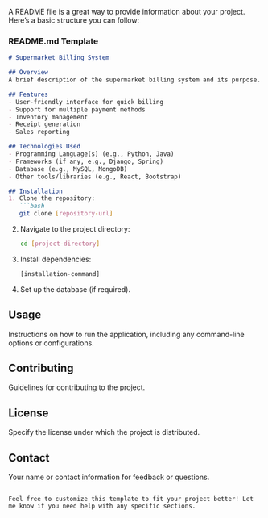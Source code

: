 A README file is a great way to provide information about your project. Here’s a basic structure you can follow:

### README.md Template

```markdown
# Supermarket Billing System

## Overview
A brief description of the supermarket billing system and its purpose.

## Features
- User-friendly interface for quick billing
- Support for multiple payment methods
- Inventory management
- Receipt generation
- Sales reporting

## Technologies Used
- Programming Language(s) (e.g., Python, Java)
- Frameworks (if any, e.g., Django, Spring)
- Database (e.g., MySQL, MongoDB)
- Other tools/libraries (e.g., React, Bootstrap)

## Installation
1. Clone the repository:
   ```bash
   git clone [repository-url]
   ```
2. Navigate to the project directory:
   ```bash
   cd [project-directory]
   ```
3. Install dependencies:
   ```bash
   [installation-command]
   ```
4. Set up the database (if required).

## Usage
Instructions on how to run the application, including any command-line options or configurations.

## Contributing
Guidelines for contributing to the project.

## License
Specify the license under which the project is distributed.

## Contact
Your name or contact information for feedback or questions.
```

Feel free to customize this template to fit your project better! Let me know if you need help with any specific sections.
